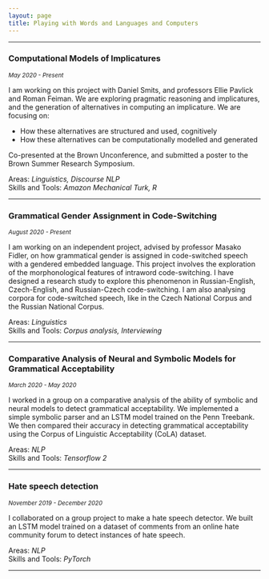 ```yaml
---
layout: page
title: Playing with Words and Languages and Computers
---
```

<hr />

### Computational Models of Implicatures 
<sub>*May 2020 - Present* <sub /> 
  
I am working on this project with Daniel Smits, and professors Ellie Pavlick and Roman Feiman. We are exploring pragmatic reasoning and implicatures, and the generation of alternatives in computing an implicature. We are focusing on: 
- How these alternatives are structured and used, cognitively
- How these alternatives can be computationally modelled and generated 

Co-presented at the Brown Unconference, and submitted a poster to the Brown Summer Research Symposium.

Areas: *Linguistics, Discourse NLP* <br/>
Skills and Tools: *Amazon Mechanical Turk, R*

<hr />

### Grammatical Gender Assignment in Code-Switching 
<sub>*August 2020 - Present*<sub/> 
  
I am working on an independent project, advised by professor Masako Fidler, on how grammatical gender is assigned in code-switched speech with a gendered embedded language. This project involves the exploration of the morphonological features of intraword code-switching. I have designed a research study to explore this phenomenon in Russian-English, Czech-English, and Russian-Czech code-switching. I am also analysing corpora for code-switched speech, like in the Czech National Corpus and the Russian National Corpus. 

Areas: *Linguistics* <br/>
Skills and Tools: *Corpus analysis, Interviewing*

<hr />

### Comparative Analysis of Neural and Symbolic Models for Grammatical Acceptability 
<sub>*March 2020 - May 2020* <sub/> 
  
I worked in a group on a comparative analysis of the ability of symbolic and neural models to detect grammatical acceptability. We implemented a simple symbolic parser and an LSTM model trained on the Penn Treebank. We then compared their accuracy in detecting grammatical acceptability using the Corpus of Linguistic Acceptability (CoLA) dataset.

Areas: *NLP* <br/>
Skills and Tools: *Tensorflow 2*

<hr />

### Hate speech detection 
<sub>*November 2019 - December 2020*<sub/> 
  
I collaborated on a group project to make a hate speech detector. We built an LSTM model trained on a dataset of comments from an online hate community forum to detect instances of hate speech. 

Areas: *NLP* <br/>
Skills and Tools: *PyTorch*

<hr />

